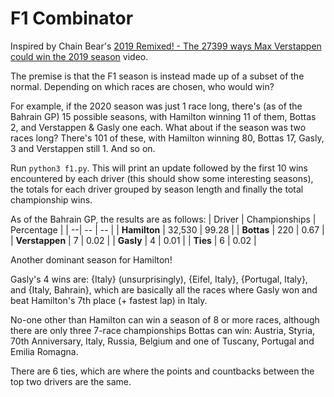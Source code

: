 # F1 Combinator
Inspired by Chain Bear's [2019 Remixed! - The 27399 ways Max Verstappen could win the 2019 season](https://www.youtube.com/watch?v=jfa5O8sg8g0&ab_channel=ChainBear) video.

The premise is that the F1 season is instead made up of a subset of the normal. Depending on which races are chosen, who would win?

For example, if the 2020 season was just 1 race long, there's (as of the Bahrain GP) 15 possible seasons, with Hamilton winning 11 of them, Bottas 2, and Verstappen & Gasly one each. What about if the season was two races long? There's 101 of these, with Hamilton winning 80, Bottas 17, Gasly, 3 and Verstappen still 1. And so on.

Run `python3 f1.py`. This will print an update followed by the first 10 wins encountered by each driver (this should show some interesting seasons), the totals for each driver grouped by season length and finally the total championship wins.

As of the Bahrain GP, the results are as follows:
| Driver | Championships | Percentage |
| --| -- | -- |
| **Hamilton** | 32,530 | 99.28 |
| **Bottas** | 220 | 0.67 |
| **Verstappen** | 7 | 0.02 |
| **Gasly** | 4 | 0.01 |
| **Ties** | 6 | 0.02 |

Another dominant season for Hamilton!

Gasly's 4 wins are: {Italy} (unsurprisingly), {Eifel, Italy}, {Portugal, Italy}, and {Italy, Bahrain}, which are basically all the races where Gasly won and beat Hamilton's 7th place (+ fastest lap) in Italy.

No-one other than Hamilton can win a season of 8 or more races, although there are only three 7-race championships Bottas can win: Austria, Styria, 70th Anniversary, Italy, Russia, Belgium and one of Tuscany, Portugal and Emilia Romagna.

There are 6 ties, which are where the points and countbacks between the top two drivers are the same.

